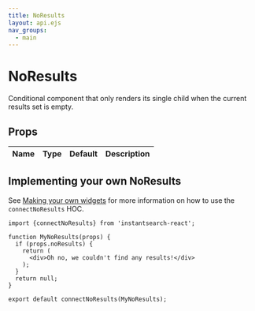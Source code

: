 ```yaml
---
title: NoResults
layout: api.ejs
nav_groups:
  - main
---
```


# NoResults

Conditional component that only renders its single child when the current results set is empty.

## Props

Name | Type | Default |Description
:- | :- | :- | :-

## Implementing your own NoResults

See [Making your own widgets](../Customization.md) for more information on how to use the `connectNoResults` HOC.

```
import {connectNoResults} from 'instantsearch-react';

function MyNoResults(props) {
  if (props.noResults) {
    return (
      <div>Oh no, we couldn't find any results!</div>
    );
  }
  return null;
}

export default connectNoResults(MyNoResults);
```
